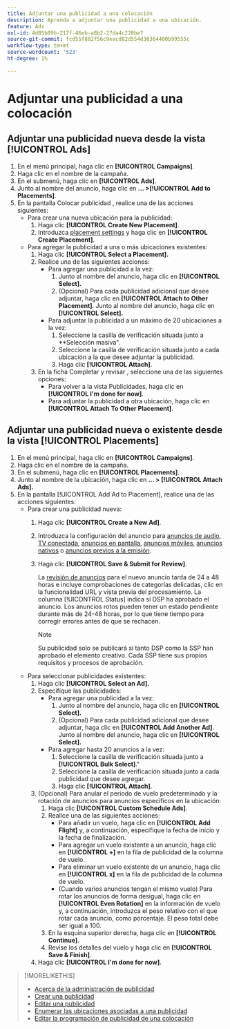 ```yaml
---
title: Adjuntar una publicidad a una colocación
description: Aprenda a adjuntar una publicidad a una ubicación.
feature: Ads
exl-id: 4d85b89b-217f-46eb-a8b2-27da4c220be7
source-git-commit: fcd55f882f56c9eacd82d554d30364400b99555c
workflow-type: tm+mt
source-wordcount: '523'
ht-degree: 1%

---
```


# Adjuntar una publicidad a una colocación

## Adjuntar una publicidad nueva desde la vista [!UICONTROL Ads]

1. En el menú principal, haga clic en **[!UICONTROL Campaigns]**.
1. Haga clic en el nombre de la campaña.
1. En el submenú, haga clic en **[!UICONTROL Ads]**.
1. Junto al nombre del anuncio, haga clic en **... >[!UICONTROL Add to Placements]**.
1. En la pantalla Colocar publicidad , realice una de las acciones siguientes:
   * Para crear una nueva ubicación para la publicidad:
      1. Haga clic **[!UICONTROL Create New Placement]**.
      1. Introduzca [placement settings](/help/dsp/campaign-management/placements/placement-settings.md) y haga clic en **[!UICONTROL Create Placement]**.
   * Para agregar la publicidad a una o más ubicaciones existentes:
      1. Haga clic **[!UICONTROL Select a Placement].**
      1. Realice una de las siguientes acciones:
         * Para agregar una publicidad a la vez:
            1. Junto al nombre del anuncio, haga clic en **[!UICONTROL Select].**
            1. (Opcional) Para cada publicidad adicional que desee adjuntar, haga clic en **[!UICONTROL Attach to Other Placement]**. Junto al nombre del anuncio, haga clic en **[!UICONTROL Select].**
         * Para adjuntar la publicidad a un máximo de 20 ubicaciones a la vez:
            1. Seleccione la casilla de verificación situada junto a **Selección masiva&quot;.
            1. Seleccione la casilla de verificación situada junto a cada ubicación a la que desee adjuntar la publicidad.
            1. Haga clic **[!UICONTROL Attach]**.
      1. En la ficha Completar y revisar , seleccione una de las siguientes opciones:
         * Para volver a la vista Publicidades, haga clic en **[!UICONTROL I'm done for now]**.
         * Para adjuntar la publicidad a otra ubicación, haga clic en **[!UICONTROL Attach To Other Placement]**.

## Adjuntar una publicidad nueva o existente desde la vista [!UICONTROL Placements]

1. En el menú principal, haga clic en **[!UICONTROL Campaigns]**.
1. Haga clic en el nombre de la campaña.
1. En el submenú, haga clic en **[!UICONTROL Placements]**.
1. Junto al nombre de la ubicación, haga clic en **... > [!UICONTROL Attach Ads].**
1. En la pantalla [!UICONTROL Add Ad to Placement], realice una de las acciones siguientes:
   * Para crear una publicidad nueva:
      1. Haga clic **[!UICONTROL Create a New Ad]**.
      1. Introduzca la configuración del anuncio para [anuncios de audio](ad-settings-audio.md), [TV conectada](ad-settings-connected-tv.md), [anuncios en pantalla](ad-settings-display.md), [anuncios móviles](ad-settings-mobile.md), [anuncios nativos](ad-settings-native.md) o [anuncios previos a la emisión](ad-settings-pre-roll.md).
      1. Haga clic **[!UICONTROL Save & Submit for Review]**.

         La [revisión de anuncios](ad-about.md) para el nuevo anuncio tarda de 24 a 48 horas e incluye comprobaciones de categorías delicadas, clic en la funcionalidad URL y vista previa del procesamiento. La columna [!UICONTROL Status] indica si DSP ha aprobado el anuncio. Los anuncios rotos pueden tener un estado pendiente durante más de 24-48 horas, por lo que tiene tiempo para corregir errores antes de que se rechacen.

         >[!NOTE]
         >
         >Su publicidad solo se publicará si tanto DSP como la SSP han aprobado el elemento creativo. Cada SSP tiene sus propios requisitos y procesos de aprobación.
   * Para seleccionar publicidades existentes:
      1. Haga clic **[!UICONTROL Select an Ad].**
      1. Especifique las publicidades:
         * Para agregar una publicidad a la vez:
            1. Junto al nombre del anuncio, haga clic en **[!UICONTROL Select].**
            1. (Opcional) Para cada publicidad adicional que desee adjuntar, haga clic en **[!UICONTROL Add Another Ad]**. Junto al nombre del anuncio, haga clic en **[!UICONTROL Select].**
         * Para agregar hasta 20 anuncios a la vez:
            1. Seleccione la casilla de verificación situada junto a **[!UICONTROL Bulk Select]**.&quot;
            1. Seleccione la casilla de verificación situada junto a cada publicidad que desee agregar.
            1. Haga clic **[!UICONTROL Attach]**.
      1. (Opcional) Para anular el periodo de vuelo predeterminado y la rotación de anuncios para anuncios específicos en la ubicación:
         1. Haga clic **[!UICONTROL Custom Schedule Ads]**.
         1. Realice una de las siguientes acciones:
            * Para añadir un vuelo, haga clic en **[!UICONTROL Add Flight]** y, a continuación, especifique la fecha de inicio y la fecha de finalización.
            * Para agregar un vuelo existente a un anuncio, haga clic en **[!UICONTROL +]** en la fila de publicidad de la columna de vuelo.
            * Para eliminar un vuelo existente de un anuncio, haga clic en **[!UICONTROL x]** en la fila de publicidad de la columna de vuelo.
            * (Cuando varios anuncios tengan el mismo vuelo) Para rotar los anuncios de forma desigual, haga clic en **[!UICONTROL Even Rotation]** en la información de vuelo y, a continuación, introduzca el peso relativo con el que rotar cada anuncio, como porcentaje.
El peso total debe ser igual a 100.
         1. En la esquina superior derecha, haga clic en **[!UICONTROL Continue]**.
         1. Revise los detalles del vuelo y haga clic en **[!UICONTROL Save & Finish]**.
      1. Haga clic **[!UICONTROL I'm done for now]**.


>[!MORELIKETHIS]
>
>* [Acerca de la administración de publicidad](ad-about.md)
>* [Crear una publicidad](ad-create.md)
>* [Editar una publicidad](ad-edit.md)
>* [Enumerar las ubicaciones asociadas a una publicidad](ad-list-placements.md)
>* [Editar la programación de publicidad de una colocación](/help/dsp/campaign-management/placements/placement-edit-ad-schedule.md)


